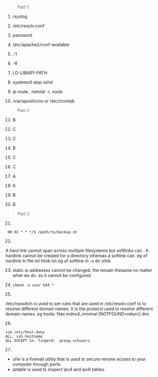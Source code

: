 > Part 1

1. rsyslog

2. /etc/resolv.conf

3.  password

4. /etc/apache2/conf-available

5. ::1

6. -R

7. LD-LIBARY-PATH

8. systemctl stop sshd

9. ip route , netstat -r, route

10. /var/spool/cron or /etc/crontab

> Part 2

11. B

12. C

13. C 

14. B

15. C

16. C

17. A

18. A

19. B

20. B

> Part 3

21.
` 00 02 * * */5 /path/to/backup.sh`

22.
A hard link cannot span across multiple filesystems but softlinks can .
A hardlink cannot be created for a directory whereas a softlink can.
eg of hardlink ln file.txt hlink.txt
eg of softlink ln -s dir slink

23. static ip addresses cannot be changed. the remain thesame no matter what we do.
so it cannot be configured


24. `chmod -u user 644 *`


25.
 /etc/nsswitch is used to set rules that are used in /etc/resolv.conf to 
to resolve different domain names. It is the protocol used to resolve 
different domain names.
eg hosts:          files mdns4_minimal [NOTFOUND=return] dns


26.
```
vim /etc/host.deny
ALL: ssh.hostname
ALL EXCEPT in. fingerd: .group.sshusers
```
27. 
- ufw is a firewall utility that is used to secure remote access to your computer through ports.
- iptable is used to inspect ipv4 and ipv6 tables.

